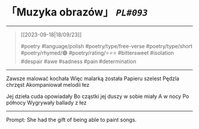 # 「Muzyka obrazów」 *`PL#093`*

---

> [[2023-09-18|18/09/23]]
> 
> #poetry 
> #language/polish 
> #poetry/type/free-verse #poetry/type/short 
> #poetry/rhymed/🟢 
> #poetry/rating/⭐⭐⭐ 
> #bittersweet #isolation #despair #awe #sadness #pain #determination 

---

Zawsze malować kochała
Więc malarką została
Papieru szelest
Pędzla chrzęst
Akompaniował melodii łez

Jej dzieła cuda opowiadały
Bo cząstki jej duszy w sobie miały
A w nocy
Po północy
Wygrywały ballady z łez

---

Prompt: She had the gift of being able to paint songs.